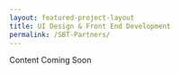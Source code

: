 ```yaml
---
layout: featured-project-layout
title: UI Design & Front End Development
permalink: /SBT-Partners/
---
```


Content Coming Soon
